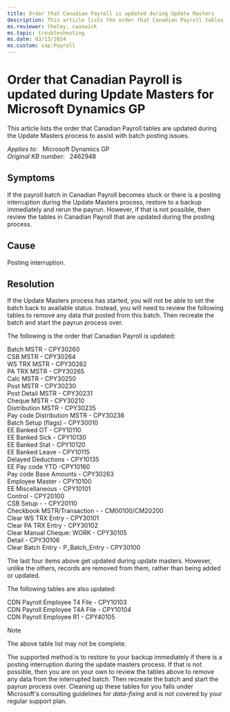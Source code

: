 ```yaml
---
title: Order that Canadian Payroll is updated during Update Masters
description: This article lists the order that Canadian Payroll tables are updated during the Update Masters process to assist with batch posting issues. Provides a resolution.
ms.reviewer: theley, cwaswick
ms.topic: troubleshooting
ms.date: 03/13/2024
ms.custom: sap:Payroll
---
```

# Order that Canadian Payroll is updated during Update Masters for Microsoft Dynamics GP

This article lists the order that Canadian Payroll tables are updated during the Update Masters process to assist with batch posting issues.

_Applies to:_ &nbsp; Microsoft Dynamics GP  
_Original KB number:_ &nbsp; 2462948

## Symptoms

If the payroll batch in Canadian Payroll becomes stuck or there is a posting interruption during the Update Masters process, restore to a backup immediately and rerun the payrun. However, if that is not possible, then review the tables in Canadian Payroll that are updated during the posting process.

## Cause

Posting interruption.

## Resolution

If the Update Masters process has started, you will not be able to set the batch back to available status. Instead, you will need to review the following tables to remove any data that posted from this batch. Then recreate the batch and start the payrun process over.

The following is the order that Canadian Payroll is updated:

Batch MSTR - CPY30260  
CSB MSTR - CPY30264  
WS TRX MSTR - CPY30262  
PA TRX MSTR - CPY30265  
Calc MSTR - CPY30250  
Post MSTR - CPY30230  
Post Detail MSTR - CPY30231  
Cheque MSTR - CPY30210  
Distribution MSTR - CPY30235  
Pay code Distribution MSTR - CPY30236  
Batch Setup (flags) - CPY30010  
EE Banked OT - CPY10110  
EE Banked Sick - CPY10130  
EE Banked Stat - CPY10120  
EE Banked Leave - CPY10115  
Delayed Deductions - CPY10135  
EE Pay code YTD -CPY10160  
Pay code Base Amounts - CPY30263  
Employee Master - CPY10100  
EE Miscellaneous - CPY10101  
Control - CPY20100  
CSB Setup - - CPY20110  
Checkbook MSTR/Transaction - - CM00100/CM20200  
Clear WS TRX Entry - CPY30101  
Clear PA TRX Entry - CPY30102  
Clear Manual Cheque: WORK - CPY30105  
Detail - CPY30106  
Clear Batch Entry - P_Batch_Entry - CPY30100

The last four items above get updated during update masters. However, unlike the others, records are removed from them, rather than being added or updated.

The following tables are also updated:

CDN Payroll Employee T4 File - CPY10103  
CDN Payroll Employee T4A File - CPY10104  
CDN Payroll Employee R1 - CPY40105

> [!NOTE]
> The above table list may not be complete.

The supported method is to restore to your backup immediately if there is a posting interruption during the update masters process. If that is not possible, then you are on your own to review the tables above to remove any data from the interrupted batch. Then recreate the batch and start the payrun process over. Cleaning up these tables for you falls under Microsoft's consulting guidelines for *data-fixing* and is not covered by your regular support plan.

